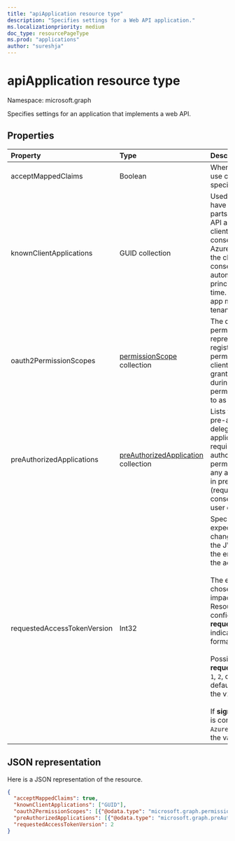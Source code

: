 ```yaml
---
title: "apiApplication resource type"
description: "Specifies settings for a Web API application."
ms.localizationpriority: medium
doc_type: resourcePageType
ms.prod: "applications"
author: "sureshja"
---
```


# apiApplication resource type

Namespace: microsoft.graph

Specifies settings for an application that implements a web API.

## Properties

| Property | Type | Description |
|:---------------|:--------|:----------|
|acceptMappedClaims| Boolean | When `true`, allows an application to use claims mapping without specifying a custom signing key. |
|knownClientApplications| GUID collection |Used for bundling consent if you have a solution that contains two parts: a client app and a custom web API app. If you set the appID of the client app to this value, the user only consents once to the client app. Azure AD knows that consenting to the client means implicitly consenting to the web API and automatically provisions service principals for both APIs at the same time. Both the client and the web API app must be registered in the same tenant.|
|oauth2PermissionScopes| [permissionScope](permissionscope.md) collection | The definition of the delegated permissions exposed by the web API represented by this application registration. These delegated permissions may be requested by a client application, and may be granted by users or administrators during consent. Delegated permissions are sometimes referred to as OAuth 2.0 scopes. |
|preAuthorizedApplications| [preAuthorizedApplication](preauthorizedapplication.md) collection | Lists the client applications that are pre-authorized with the specified delegated permissions to access this application's APIs. Users are not required to consent to any pre-authorized application (for the permissions specified). However, any additional permissions not listed in preAuthorizedApplications (requested through incremental consent for example) will require user consent. |
|requestedAccessTokenVersion| Int32 | Specifies the access token version expected by this resource. This changes the version and format of the JWT produced independent of the endpoint or client used to request the access token. <br><br> The endpoint used, v1.0 or v2.0, is chosen by the client and only impacts the version of id_tokens. Resources need to explicitly configure **requestedAccessTokenVersion** to indicate the supported access token format. <br><br> Possible values for **requestedAccessTokenVersion** are `1`, `2`, or `null`. If the value is `null`, this defaults to `1`, which corresponds to the v1.0 endpoint. <br><br> If **signInAudience** on the application is configured as `AzureADandPersonalMicrosoftAccount`, the value for this property must be `2` |

## JSON representation

Here is a JSON representation of the resource.

<!-- {
  "blockType": "resource",
  "optionalProperties": [

  ],
  "@odata.type": "microsoft.graph.apiApplication"
}-->

```json
{
  "acceptMappedClaims": true,
  "knownClientApplications": ["GUID"],
  "oauth2PermissionScopes": [{"@odata.type": "microsoft.graph.permissionScope"}],
  "preAuthorizedApplications": [{"@odata.type": "microsoft.graph.preAuthorizedApplication"}],
  "requestedAccessTokenVersion": 2
}
```


<!-- uuid: 8fcb5dbc-d5aa-4681-8e31-b001d5168d79
2015-10-25 14:57:30 UTC -->
<!--
{
  "type": "#page.annotation",
  "description": "api resource",
  "keywords": "",
  "section": "documentation",
  "tocPath": "",
  "suppressions": []
}
-->

